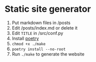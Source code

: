 # Static site generator

1. Put markdown files in /posts
2. Edit /posts/index.md or delete it
3. Edit `TITLE` in /src/conf.py
4. Install [poetry](https://python-poetry.org/docs/)
5. `chmod +x ./make`
6. `poetry install --no-root`
7. Run `./make` to generate the website
